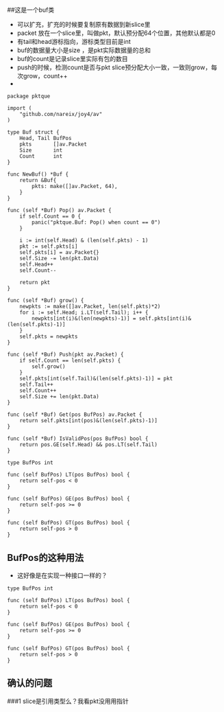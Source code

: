 
#

##这是一个buf类
- 可以扩充，扩充的时候要复制原有数据到新slice里
- packet 放在一个slice里，叫做pkt，默认预分配64个位置，其他默认都是0
- 有tail和head游标指向，游标类型目前是int
- buf的数据量大小是size ，是pkt实际数据量的总和
- buf的count是记录slice里实际有包的数目
- push的时候，检测count是否与pkt slice预分配大小一致，一致则grow，每次grow，count++
- 

```
package pktque

import (
	"github.com/nareix/joy4/av"
)

type Buf struct {
	Head, Tail BufPos
	pkts       []av.Packet
	Size       int
	Count      int
}

func NewBuf() *Buf {
	return &Buf{
		pkts: make([]av.Packet, 64),
	}
}

func (self *Buf) Pop() av.Packet {
	if self.Count == 0 {
		panic("pktque.Buf: Pop() when count == 0")
	}

	i := int(self.Head) & (len(self.pkts) - 1)
	pkt := self.pkts[i]
	self.pkts[i] = av.Packet{}
	self.Size -= len(pkt.Data)
	self.Head++
	self.Count--

	return pkt
}

func (self *Buf) grow() {
	newpkts := make([]av.Packet, len(self.pkts)*2)
	for i := self.Head; i.LT(self.Tail); i++ {
		newpkts[int(i)&(len(newpkts)-1)] = self.pkts[int(i)&(len(self.pkts)-1)]
	}
	self.pkts = newpkts
}

func (self *Buf) Push(pkt av.Packet) {
	if self.Count == len(self.pkts) {
		self.grow()
	}
	self.pkts[int(self.Tail)&(len(self.pkts)-1)] = pkt
	self.Tail++
	self.Count++
	self.Size += len(pkt.Data)
}

func (self *Buf) Get(pos BufPos) av.Packet {
	return self.pkts[int(pos)&(len(self.pkts)-1)]
}

func (self *Buf) IsValidPos(pos BufPos) bool {
	return pos.GE(self.Head) && pos.LT(self.Tail)
}

type BufPos int

func (self BufPos) LT(pos BufPos) bool {
	return self-pos < 0
}

func (self BufPos) GE(pos BufPos) bool {
	return self-pos >= 0
}

func (self BufPos) GT(pos BufPos) bool {
	return self-pos > 0
}
```

## BufPos的这种用法
- 这好像是在实现一种接口一样的？

```
type BufPos int

func (self BufPos) LT(pos BufPos) bool {
	return self-pos < 0
}

func (self BufPos) GE(pos BufPos) bool {
	return self-pos >= 0
}

func (self BufPos) GT(pos BufPos) bool {
	return self-pos > 0
}
```

## 确认的问题
###1 slice是引用类型么？我看pkt没用用指针
